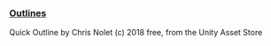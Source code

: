 ### [Outlines](https://assetstore.unity.com/packages/tools/particles-effects/quick-outline-115488)
Quick Outline by Chris Nolet (c) 2018
free, from the Unity Asset Store

